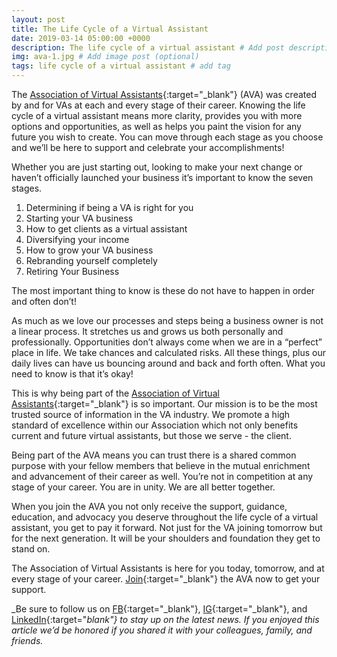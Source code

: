 ```yaml
---
layout: post
title: The Life Cycle of a Virtual Assistant
date: 2019-03-14 05:00:00 +0000
description: The life cycle of a virtual assistant # Add post description (optional)
img: ava-1.jpg # Add image post (optional)
tags: life cycle of a virtual assistant # add tag
---
```

The [Association of Virtual Assistants](https://associationofvas.com/){:target="_blank"} (AVA) was created by and for VAs at each and every stage of their career. Knowing the life cycle of a virtual assistant means more clarity, provides you with more options and opportunities, as well as helps you paint the vision for any future you wish to create. You can move through each stage as you choose and we’ll be here to support and celebrate your accomplishments!

Whether you are just starting out, looking to make your next change or haven’t officially launched your business it’s important to know the seven stages.

1. Determining if being a VA is right for you
2. Starting your VA business
3. How to get clients as a virtual assistant
4. Diversifying your income
5. How to grow your VA business
6. Rebranding yourself completely
7. Retiring Your Business

The most important thing to know is these do not have to happen in order and often don’t!

As much as we love our processes and steps being a business owner is not a linear process. It stretches us and grows us both personally and professionally. Opportunities don’t always come when we are in a “perfect” place in life. We take chances and calculated risks. All these things, plus our daily lives can have us bouncing around and back and forth often. What you need to know is that it’s okay!

This is why being part of the [Association of Virtual Assistants](https://associationofvas.com/){:target="_blank"} is so important. Our mission is to be the most trusted source of information in the VA industry. We promote a high standard of excellence within our Association which not only benefits current and future virtual assistants, but those we serve - the client.

Being part of the AVA means you can trust there is a shared common purpose with your fellow members that believe in the mutual enrichment and advancement of their career as well. You’re not in competition at any stage of your career. You are in unity. We are all better together.

When you join the AVA you not only receive the support, guidance, education, and advocacy you deserve throughout the life cycle of a virtual assistant, you get to pay it forward. Not just for the VA joining tomorrow but for the next generation. It will be your shoulders and foundation they get to stand on.

The Association of Virtual Assistants is here for you today, tomorrow, and at every stage of your career. [Join](https://thevirtualbusinesssummit.thrivecart.com/ava-membership/){:target="_blank"} the AVA now to get your support.


_Be sure to follow us on [FB](https://www.facebook.com/Association-of-Virtual-Assistants-415696612306842/){:target="_blank"}, [IG](https://www.instagram.com/associationofvas/){:target="_blank"}, and [LinkedIn](https://www.linkedin.com/company/associationofvirtualassistants/){:target="_blank"} to stay up on the latest news. If you enjoyed this article we’d be honored if you shared it with your colleagues, family, and friends._
